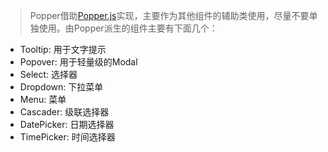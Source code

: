 > Popper借助[Popper.js](https://popper.js.org/)实现，主要作为其他组件的辅助类使用，尽量不要单独使用。由Popper派生的组件主要有下面几个：
- Tooltip: 用于文字提示
- Popover: 用于轻量级的Modal
- Select: 选择器
- Dropdown: 下拉菜单
- Menu: 菜单
- Cascader: 级联选择器
- DatePicker: 日期选择器
- TimePicker: 时间选择器

<!-- base -->
<!-- theme -->
<!-- trigger -->
<!-- placement -->
<!-- disabled -->
